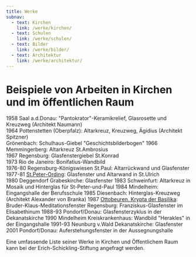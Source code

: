 ```yaml
---
title: Werke
subnav:
  - text: Kirchen
    link: /werke/kirchen/
  - text: Schulen
    link: /werke/schulen/
  - text: Bilder
    link: /werke/bilder/
  - text: Architektur
    link: /werke/architektur/
---
```


# Beispiele von Arbeiten in Kirchen und im öffentlichen Raum
 
1958 Saal a.d.Donau: "Pantokrator"-Keramikrelief, Glasrosette und Kreuzweg (Architekt Naumann)  
1964 Pottenstetten (Oberpfalz): Altarkreuz, Kreuzweg, Ägidius (Architekt Spitzner)  
Grönenbach: Schulhaus-Giebel "Geschichtsbilderbogen"
1966 Memmingerberg: Altarkreuz St.Ambrosius  
1967 Regensburg: Glasfenstergiebel St.Konrad  
1973 Rio de Janeiro: Bonifatius-Wandbild  
1976-80 Regensburg-Königswiesen St.Paul: Altarrückwand und Glasfenster  
1977-81 [St.Peter-Ording](/werke/kirchen/st-peter-ording/): Glasfenster und Altarwand in St.Ulrich  
1980 Deggendorf Grabeskirche: Glasfenster
1983 Schweinfurt: Altarkreuz in Mosaik und Hinterglas für St-Peter-und-Paul
1984 Mindelheim: Eingangshalle der Berufsschule
1985 Diesenbach: Hinterglas-Kreuzweg (Architekt Alexander von Branka)
1987 [Ottobeuren. Krypta der Basilika](/werke/kirchen/krypta-ott/): Bruder-Klaus-Meditationsfenster
Regensburg: Franziskus-Glasfenster im Elisabethinum
1988-93 Pondorf/Donau: Glasfensterzyklus in der Dekanatskirche
1990 Mindelheim Kreiskrankenhaus: Wandbild "Herakles" in der Eingangshalle
1991-93 Neunburg v.Wald Dekanatskirche: Glasfenster
2001 Pondorf/Donau: Auferstehungsfenster in der Aussegnungshalle

Eine umfassende Liste seiner Werke in Kirchen und Öffentlichem Raum kann bei der Erich-Schickling-Stiftung angefragt werden.
